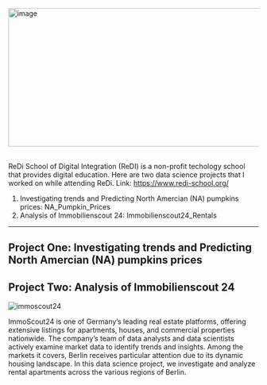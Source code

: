 <img width="1500" height="279" alt="image" src="https://github.com/user-attachments/assets/36b9e2be-9644-4659-993d-5fdf345e0e89" />

<br/>
<br/>



ReDi School of Digital Integration (ReDI) is a non-profit techology school that provides digital education. Here are two data science projects that I worked on while attending ReDi. Link: https://www.redi-school.org/

1. Investigating trends and Predicting North Amercian (NA) pumpkins prices: NA_Pumpkin_Prices
2. Analysis of Immobilienscout 24: Immobilienscout24_Rentals

---------------------------------------------------------------------------------------------------------------------------------------------------------------------------------------------------------------

## Project One: Investigating trends and Predicting North Amercian (NA) pumpkins prices


## Project Two: Analysis of Immobilienscout 24
![immoscout24](https://github.com/user-attachments/assets/d5bf4952-0f38-408d-8aef-41d746509f09)

ImmoScout24 is one of Germany’s leading real estate platforms, offering extensive listings for apartments, houses, and commercial properties nationwide. The company’s team of data analysts and data scientists actively examine market data to identify trends and insights. Among the markets it covers, Berlin receives particular attention due to its dynamic housing landscape. In this data science project, we investigate and analyze rental apartments across the various regions of Berlin.
